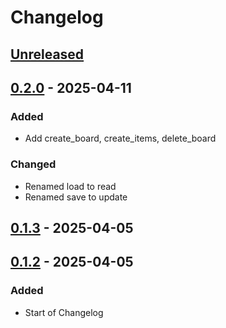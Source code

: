 # Changelog

## [Unreleased]

## [0.2.0] - 2025-04-11

### Added

-   Add create_board, create_items, delete_board

### Changed

-   Renamed load to read
-   Renamed save to update

## [0.1.3] - 2025-04-05

## [0.1.2] - 2025-04-05

### Added

-   Start of Changelog

[Unreleased]: https://github.com/boukepostma/mondaytoframe/compare/0.2.0...HEAD

[0.2.0]: https://github.com/boukepostma/mondaytoframe/compare/0.1.3...0.2.0

[0.1.3]: https://github.com/boukepostma/mondaytoframe/compare/0.1.2...0.1.3

[0.1.2]: https://github.com/boukepostma/mondaytoframe/compare/3a12ba48d334726026efed36f2eb481f415ccc74...0.1.2
